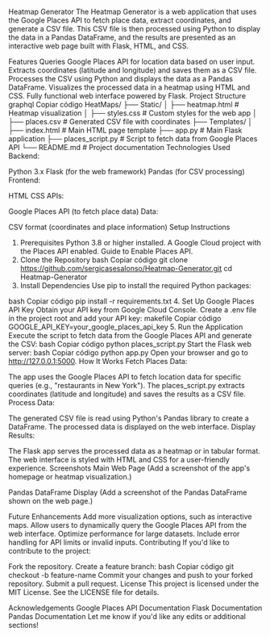 Heatmap Generator
The Heatmap Generator is a web application that uses the Google Places API to fetch place data, extract coordinates, and generate a CSV file. This CSV file is then processed using Python to display the data in a Pandas DataFrame, and the results are presented as an interactive web page built with Flask, HTML, and CSS.

Features
Queries Google Places API for location data based on user input.
Extracts coordinates (latitude and longitude) and saves them as a CSV file.
Processes the CSV using Python and displays the data as a Pandas DataFrame.
Visualizes the processed data in a heatmap using HTML and CSS.
Fully functional web interface powered by Flask.
Project Structure
graphql
Copiar código
HeatMaps/
├── Static/
│   ├── heatmap.html         # Heatmap visualization
│   ├── styles.css           # Custom styles for the web app
│   ├── places.csv           # Generated CSV file with coordinates
├── Templates/
│   ├── index.html           # Main HTML page template
├── app.py                   # Main Flask application
├── places_script.py         # Script to fetch data from Google Places API
└── README.md                # Project documentation
Technologies Used
Backend:

Python 3.x
Flask (for the web framework)
Pandas (for CSV processing)
Frontend:

HTML
CSS
APIs:

Google Places API (to fetch place data)
Data:

CSV format (coordinates and place information)
Setup Instructions
1. Prerequisites
Python 3.8 or higher installed.
A Google Cloud project with the Places API enabled. Guide to Enable Places API.
2. Clone the Repository
bash
Copiar código
git clone https://github.com/sergicasesalonso/Heatmap-Generator.git
cd Heatmap-Generator
3. Install Dependencies
Use pip to install the required Python packages:

bash
Copiar código
pip install -r requirements.txt
4. Set Up Google Places API Key
Obtain your API key from Google Cloud Console.
Create a .env file in the project root and add your API key:
makefile
Copiar código
GOOGLE_API_KEY=your_google_places_api_key
5. Run the Application
Execute the script to fetch data from the Google Places API and generate the CSV:
bash
Copiar código
python places_script.py
Start the Flask web server:
bash
Copiar código
python app.py
Open your browser and go to http://127.0.0.1:5000.
How It Works
Fetch Places Data:

The app uses the Google Places API to fetch location data for specific queries (e.g., "restaurants in New York").
The places_script.py extracts coordinates (latitude and longitude) and saves the results as a CSV file.
Process Data:

The generated CSV file is read using Python's Pandas library to create a DataFrame.
The processed data is displayed on the web interface.
Display Results:

The Flask app serves the processed data as a heatmap or in tabular format.
The web interface is styled with HTML and CSS for a user-friendly experience.
Screenshots
Main Web Page
(Add a screenshot of the app's homepage or heatmap visualization.)

Pandas DataFrame Display
(Add a screenshot of the Pandas DataFrame shown on the web page.)

Future Enhancements
Add more visualization options, such as interactive maps.
Allow users to dynamically query the Google Places API from the web interface.
Optimize performance for large datasets.
Include error handling for API limits or invalid inputs.
Contributing
If you'd like to contribute to the project:

Fork the repository.
Create a feature branch:
bash
Copiar código
git checkout -b feature-name
Commit your changes and push to your forked repository.
Submit a pull request.
License
This project is licensed under the MIT License. See the LICENSE file for details.

Acknowledgements
Google Places API Documentation
Flask Documentation
Pandas Documentation
Let me know if you'd like any edits or additional sections!
